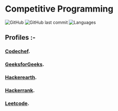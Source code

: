 # Competitive Programming


![GitHub](https://img.shields.io/github/license/mohitkhedkar/Competitive-programming?style=flat)
![GitHub last commit](https://img.shields.io/github/last-commit/mohitkhedkar/Competitive-programming?style=flat)
![Languages](https://img.shields.io/github/languages/count/mohitkhedkar/Competitive-programming?style=flat-square)

## Profiles :-

### [Codechef](https://www.codechef.com/users/mohitkhedkar).

### [GeeksforGeeks](https://auth.geeksforgeeks.org/user/mohitkhedkar/practice/).

### [Hackerearth](https://www.hackerearth.com/@mohitkhedkar).

### [Hackerrank](https://www.hackerrank.com/mohitkhedkar).

### [Leetcode](https://leetcode.com/mohitkhedkar/).
